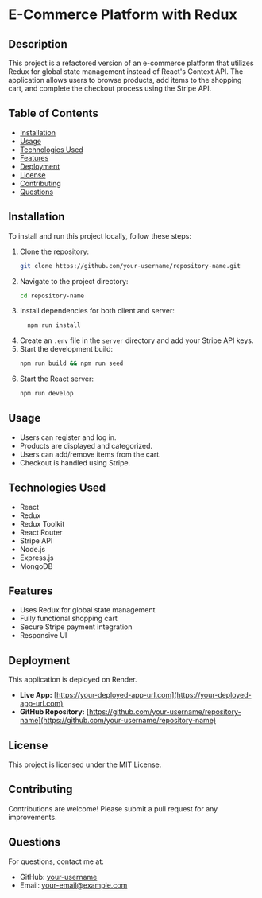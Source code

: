 # E-Commerce Platform with Redux

## Description

This project is a refactored version of an e-commerce platform that utilizes Redux for global state management instead of React's Context API. The application allows users to browse products, add items to the shopping cart, and complete the checkout process using the Stripe API.

## Table of Contents

- [Installation](#installation)
- [Usage](#usage)
- [Technologies Used](#technologies-used)
- [Features](#features)
- [Deployment](#deployment)
- [License](#license)
- [Contributing](#contributing)
- [Questions](#questions)

## Installation

To install and run this project locally, follow these steps:

1. Clone the repository:
   ```sh
   git clone https://github.com/your-username/repository-name.git
   ```
2. Navigate to the project directory:
   ```sh
   cd repository-name
   ```
3. Install dependencies for both client and server:
   ```sh
     npm run install
   ```
4. Create an `.env` file in the `server` directory and add your Stripe API keys.
5. Start the development build:
   ```sh
   npm run build && npm run seed
   ```
6. Start the React server:
   ```sh
   npm run develop
   ```

## Usage

- Users can register and log in.
- Products are displayed and categorized.
- Users can add/remove items from the cart.
- Checkout is handled using Stripe.

## Technologies Used

- React
- Redux
- Redux Toolkit
- React Router
- Stripe API
- Node.js
- Express.js
- MongoDB

## Features

- Uses Redux for global state management
- Fully functional shopping cart
- Secure Stripe payment integration
- Responsive UI

## Deployment

This application is deployed on Render.

- **Live App:** [https://your-deployed-app-url.com](https://your-deployed-app-url.com)
- **GitHub Repository:** [https://github.com/your-username/repository-name](https://github.com/your-username/repository-name)

## License

This project is licensed under the MIT License.

## Contributing

Contributions are welcome! Please submit a pull request for any improvements.

## Questions

For questions, contact me at:
- GitHub: [your-username](https://github.com/your-username)
- Email: your-email@example.com
